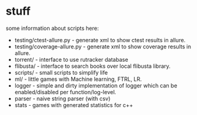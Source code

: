 # stuff

some information about scripts here:

- testing/ctest-allure.py - generate xml to show ctest results in allure.
- testing/coverage-allure.py - generate xml to show coverage results in allure.
- torrent/ - interface to use rutracker database
- flibusta/ - interface to search books over local flibusta library.
- scripts/ - small scripts to simplify life
- ml/ - little games with Machine learning, FTRL, LR.
- logger - simple and dirty implementation of logger which can be enabled/disabled per function/log-level.
- parser - naive string parser (with csv)
- stats - games with generated statistics for c++
